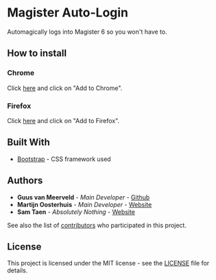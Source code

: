 # Magister Auto-Login

Automagically logs into Magister 6 so you won't have to.

## How to install

### Chrome
Click [here](https://chrome.google.com/webstore/detail/magister-auto-login/cekhhgcjpkahghpgeafhmkkjhidodplk/related?hl=nl) and click on "Add to Chrome".

### Firefox

Click [here](https://addons.mozilla.org/en-US/firefox/addon/magister-auto-login/) and click on "Add to Firefox".

## Built With

* [Bootstrap](https://getbootstrap.com) - CSS framework used

## Authors

* **Guus van Meerveld** - *Main Developer* - [Github](https://github.com/Guusvanmeerveld)
* **Martijn Oosterhuis** - *Main Developer* - [Website](https://mb-o.nl/)
* **Sam Taen** - *Absolutely Nothing* - [Website](samtaen.nl)

See also the list of [contributors](https://github.com/Guusvanmeerveld/magister-auto-login/graphs/contributors) who participated in this project.

## License

This project is licensed under the MIT license - see the [LICENSE](LICENSE) file for details.

